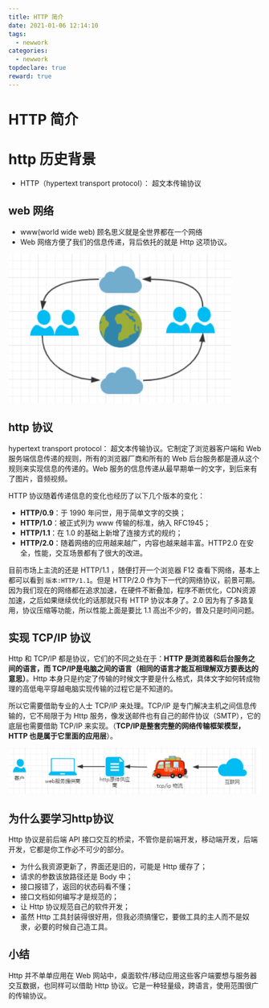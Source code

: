```yaml
---
title: HTTP 简介
date: 2021-01-06 12:14:10
tags:
  - newwork
categories:
  - newwork
topdeclare: true
reward: true
---
```


# HTTP 简介

# http 历史背景

- HTTP（hypertext transport protocol）： 超文本传输协议

## web 网络

- www(world wide web) 顾名思义就是全世界都在一个网络
- Web 网络方便了我们的信息传递，背后依托的就是 Http 这项协议。

![image-20201201094953553](HTTP_简介/image-20201201094953553.png)



## http 协议

hypertext transport protocol： 超文本传输协议。它制定了浏览器客户端和 Web 服务端信息传递的规则，所有的浏览器厂商和所有的 Web 后台服务都是遵从这个规则来实现信息的传递的。Web 服务的信息传递从最早期单一的文字，到后来有了图片，音频视频。

HTTP 协议随着传递信息的变化也经历了以下几个版本的变化：

- **HTTP/0.9**：于 1990 年问世，用于简单文字的交换；
- **HTTP/1.0**：被正式列为 www 传输的标准，纳入 RFC1945；
- **HTTP/1.1**：在 1.0 的基础上新增了连接方式的规约；
- **HTTP/2.0**：随着网络的应用越来越广，内容也越来越丰富。HTTP2.0 在安全，性能，交互场景都有了很大的改进。

目前市场上主流的还是 HTTP/1.1 ，随便打开一个浏览器 F12 查看下网络，基本上都可以看到 `版本:HTTP/1.1`。但是 HTTP/2.0 作为下一代的网络协议，前景可期。因为我们现在的网络都在追求加速，在硬件不断叠加，程序不断优化，CDN资源加速，之后如果继续优化的话那就只有 HTTP 协议本身了。2.0 因为有了多路复用，协议压缩等功能，所以性能上面是要比 1.1 高出不少的，普及只是时间问题。

## 实现 TCP/IP 协议

Http 和 TCP/IP 都是协议，它们的不同之处在于：**HTTP 是浏览器和后台服务之间的语言，而 TCP/IP是电脑之间的语言（相同的语言才能互相理解双方要表达的意思）**。Http 本身只是约定了传输的时候文字要是什么格式，具体文字如何转成物理的高低电平穿越电脑实现传输的过程它是不知道的。

所以它需要借助专业的人士 TCP/IP 来处理。TCP/IP 是专门解决主机之间信息传输的，它不局限于为 Http 服务，像发送邮件也有自己的邮件协议（SMTP），它的底层也需要借助 TCP/IP 来实现。（**TCP/IP是整套完整的网络传输框架模型，HTTP 也是属于它里面的应用层**）。

![image-20201201095533483](HTTP_简介/image-20201201095533483.png)

## 为什么要学习http协议

Http 协议是前后端 API 接口交互的桥梁，不管你是前端开发，移动端开发，后端开发，它都是你工作必不可少的部分。

- 为什么我资源更新了，界面还是旧的，可能是 Http 缓存了；
- 请求的参数该放路径还是 Body 中；
- 接口报错了，返回的状态码看不懂；
- 接口文档如何编写才是规范的；
- 让 Http 协议规范自己的软件开发；
- 虽然 Http 工具封装得很好用，但我必须搞懂它，要做工具的主人而不是奴隶，必要的时候自己造工具。

## 小结

Http 并不单单应用在 Web 网站中，桌面软件/移动应用这些客户端要想与服务器交互数据，也同样可以借助 Http 协议。它是一种轻量级，跨语言，使用范围很广的传输协议。
